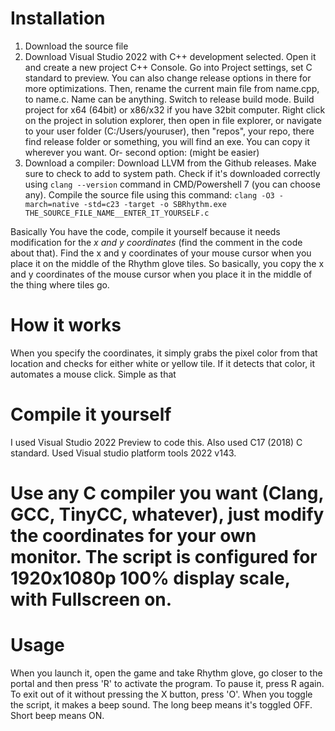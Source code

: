 # Installation
1. Download the source file
2. Download Visual Studio 2022 with C++ development selected. Open it and create a new project C++ Console. Go into Project settings,  set C standard to preview. You can also change release options in there for more optimizations. Then, rename the current main file from name.cpp,  to name.c. Name can be anything. Switch to release build mode. Build project for x64 (64bit) or x86/x32 if you have 32bit computer. Right click on the project in solution explorer, then open in file explorer, or navigate to your user folder (C:/Users/youruser), then "repos", your repo, there find release folder or something, you will find an exe. You can copy it wherever you want.
Or- second option: (might be easier)
2. Download a compiler:
   Download LLVM from the Github releases. Make sure to check to add to system path.
   Check if it's downloaded correctly using `clang --version` command in CMD/Powershell 7 (you can choose any).
   Compile the source file using this command: `clang -O3 -march=native -std=c23 -target -o SBRhythm.exe THE_SOURCE_FILE_NAME__ENTER_IT_YOURSELF.c`


Basically
You have the code, compile it yourself because it needs modification for the *x and y coordinates* (find the comment in the code about that). Find the x and y coordinates of your mouse cursor when you place it on
the middle of the Rhythm glove tiles. So basically, you copy the x and y coordinates of the mouse cursor when you place it in the middle of the thing where tiles go.

# How it works
When you specify the coordinates, it simply grabs the pixel color from that location and checks for either white or yellow tile. If it detects that color, it automates a mouse click. Simple as that

# Compile it yourself
I used Visual Studio 2022 Preview to code this. Also used C17 (2018) C standard. Used Visual studio platform tools 2022 v143.
# Use any C compiler you want (Clang, GCC, TinyCC, whatever), just modify the coordinates for your own monitor. The script is configured for 1920x1080p 100% display scale, with Fullscreen on.

# Usage
When you launch it, open the game and take Rhythm glove, go closer to the portal and then press 'R' to activate the program. To pause it, press R again. To exit out of it without pressing the X button, press 'O'.
When you toggle the script, it makes a beep sound. The long beep means it's toggled OFF. Short beep means ON.

